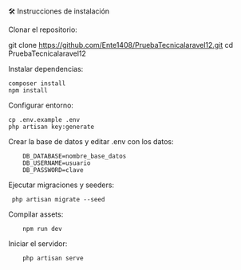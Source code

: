 🛠️ Instrucciones de instalación

Clonar el repositorio:

   git clone https://github.com/Ente1408/PruebaTecnicalaravel12.git
   cd PruebaTecnicalaravel12

Instalar dependencias:

    composer install
    npm install

Configurar entorno:

    cp .env.example .env
    php artisan key:generate

Crear la base de datos y editar .env con los datos:

        DB_DATABASE=nombre_base_datos
        DB_USERNAME=usuario
        DB_PASSWORD=clave

Ejecutar migraciones y seeders:

     php artisan migrate --seed

Compilar assets:

        npm run dev

Iniciar el servidor:

        php artisan serve
